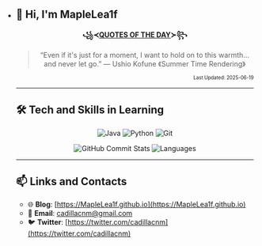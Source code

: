 - ## 👋 Hi, I'm MapleLea1f

  <div align="center">

  **꧁≺[QUOTES OF THE DAY](QUOTES.txt)≻꧂**
  
  > <!--QUOTE_START-->
  > “Even if it's just for a moment, I want to hold on to this warmth... and never let go.” — Ushio Kofune 《Summer Time Rendering》
  > <!--QUOTE_END-->
  
  </div>
  <p align="right">
    <sub><sub>
      Last Updated: 2025-06-19
    </sub></sub>
  </p>
  
  ---
  
  ## 🛠 Tech and Skills in Learning
  <div align="center">
  
  
  ![Java](https://img.shields.io/badge/-Java-007396?style=flat&logo=java&logoColor=white)
  ![Python](https://img.shields.io/badge/-Python-3776AB?style=flat&logo=python&logoColor=white)
  ![Git](https://img.shields.io/badge/-Git-F05032?style=flat&logo=git&logoColor=white)
  
  ![GitHub Commit Stats](https://github-readme-stats.vercel.app/api?username=MapleLea1f&count_private=true&show_icons=true&hide_title=true&hide=prs&theme=tokyonight&card_width=300)
  ![Languages](https://github-readme-stats.vercel.app/api/top-langs/?username=MapleLea1f&layout=compact&theme=tokyonight&card_width=300&langs_count=4&hide=jupyter%20notebook)
  
  </div>
  
  ---
  
  ## 📫 Links and Contacts
  
  - 🌐 **Blog**: [https://MapleLea1f.github.io](https://MapleLea1f.github.io)
  - 📧 **Email**: [cadillacnm@gmail.com](mailto:cadillacnm@gmail.com)
  - 🐦 **Twitter**: [https://twitter.com/cadillacnm](https://twitter.com/cadillacnm)
